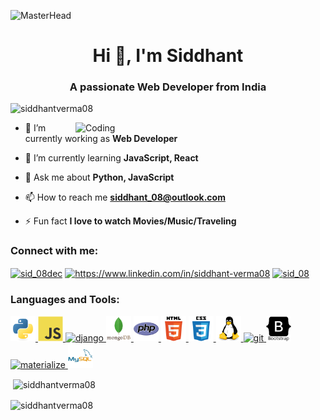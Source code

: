 
![MasterHead](https://media.giphy.com/headers/GitHub/w8ZJLtJbmuph.gif)

<h1 align="center">Hi 👋, I'm Siddhant</h1>
<h3 align="center">A passionate Web Developer from India</h3>

<p align="left"> <img src="https://komarev.com/ghpvc/?username=siddhantverma08&label=Profile%20views&color=0e75b6&style=flat" alt="siddhantverma08" /> </p>

<img align="right" alt="Coding" width="400" src="https://cdn.dribbble.com/users/1118376/screenshots/3604186/developer-dribbble.gif">

- 🔭 I’m currently working as **Web Developer**

- 🌱 I’m currently learning **JavaScript, React**

- 💬 Ask me about **Python, JavaScript**

- 📫 How to reach me **siddhant_08@outlook.com**

- ⚡ Fun fact **I love to watch Movies/Music/Traveling**


<h3 align="left">Connect with me:</h3>
<p align="left">
<a href="https://twitter.com/sid_08dec" target="blank"><img align="center" src="https://raw.githubusercontent.com/rahuldkjain/github-profile-readme-generator/master/src/images/icons/Social/twitter.svg" alt="sid_08dec" height="30" width="40" /></a>
<a href="https://linkedin.com/in/https://www.linkedin.com/in/siddhant-verma08" target="blank"><img align="center" src="https://raw.githubusercontent.com/rahuldkjain/github-profile-readme-generator/master/src/images/icons/Social/linked-in-alt.svg" alt="https://www.linkedin.com/in/siddhant-verma08" height="30" width="40" /></a>
<a href="https://www.leetcode.com/sid_08" target="blank"><img align="center" src="https://raw.githubusercontent.com/rahuldkjain/github-profile-readme-generator/master/src/images/icons/Social/leet-code.svg" alt="sid_08" height="30" width="40" /></a>
</p>
</p>

<h3 align="left">Languages and Tools:</h3>
<p align="left">
    <a href="https://www.python.org" target="_blank" rel="noreferrer">
		<img src="https://raw.githubusercontent.com/devicons/devicon/master/icons/python/python-original.svg" alt="python" width="40" height="40" />
	</a>
	<a href="https://developer.mozilla.org/en-US/docs/Web/JavaScript" target="_blank" rel="noreferrer">
		<img src="https://raw.githubusercontent.com/devicons/devicon/master/icons/javascript/javascript-original.svg" alt="javascript" width="40" height="40" />
	</a>
	<a href="https://www.djangoproject.com/" target="_blank" rel="noreferrer">
		<img src="https://cdn.worldvectorlogo.com/logos/django.svg" alt="django" width="40" height="40" />
	</a>
	<a href="https://www.mongodb.com/" target="_blank" rel="noreferrer">
		<img src="https://raw.githubusercontent.com/devicons/devicon/master/icons/mongodb/mongodb-original-wordmark.svg" alt="mongodb" width="40" height="40" />
	</a>
	<a href="https://www.php.net" target="_blank" rel="noreferrer">
		<img src="https://raw.githubusercontent.com/devicons/devicon/master/icons/php/php-original.svg" alt="php" width="40" height="40" />
	</a>
	<a href="https://www.w3.org/html/" target="_blank" rel="noreferrer">
		<img src="https://raw.githubusercontent.com/devicons/devicon/master/icons/html5/html5-original-wordmark.svg" alt="html5" width="40" height="40" />
	</a>
	<a href="https://www.w3schools.com/css/" target="_blank" rel="noreferrer">
		<img src="https://raw.githubusercontent.com/devicons/devicon/master/icons/css3/css3-original-wordmark.svg" alt="css3" width="40" height="40" />
	</a>
	<a href="https://www.linux.org/" target="_blank" rel="noreferrer">
		<img src="https://raw.githubusercontent.com/devicons/devicon/master/icons/linux/linux-original.svg" alt="linux.org" width="40" height="40" />
	</a>
	<a href="https://git-scm.com/" target="_blank" rel="noreferrer">
		<img src="https://www.vectorlogo.zone/logos/git-scm/git-scm-icon.svg" alt="git" width="40" height="40" />
	</a>
	<a href="https://getbootstrap.com" target="_blank" rel="noreferrer">
		<img src="https://raw.githubusercontent.com/devicons/devicon/master/icons/bootstrap/bootstrap-plain-wordmark.svg" alt="bootstrap" width="40" height="40" />
	</a>
	<a href="https://materializecss.com/" target="_blank" rel="noreferrer">
		<img src="https://raw.githubusercontent.com/prplx/svg-logos/5585531d45d294869c4eaab4d7cf2e9c167710a9/svg/materialize.svg" alt="materialize" width="40" height="40" />
	</a>
	<a href="https://www.mysql.com/" target="_blank" rel="noreferrer">
		<img src="https://raw.githubusercontent.com/devicons/devicon/master/icons/mysql/mysql-original-wordmark.svg" alt="mysql" width="40" height="40" />
	</a>
</p>


<p>&nbsp;<img align="center" src="https://github-readme-stats.vercel.app/api?username=siddhantverma08&show_icons=true&locale=en" alt="siddhantverma08" /></p>

<p><img align="center" src="https://github-readme-streak-stats.herokuapp.com/?user=siddhantverma08&" alt="siddhantverma08" /></p>

